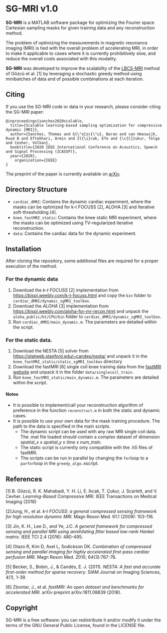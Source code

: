 
# SG-MRI v1.0
**SG-MRI** is a MATLAB software package for optimizing the Fourier space Cartesian sampling masks for given training data and any reconstruction method. 

The problem of optimizing the measurements in magnetic resonance imaging (MRI) is tied with the overall problem of accelerating MRI, in order to make it applicable to cases where it is currently prohibitively slow, and reduce the overall costs associated with this modality. 

**SG-MRI** was developed to improve the scalability of the [LBCS-MRI](https://www.epfl.ch/labs/lions/technology/lb-csmri-2/) method of 
Gözcü et al. [1] by leveraging a stochastic greedy method using minibatches 
of data and of possible combinations at each iteration.  

## Citing

If you use the SG-MRI code or data in your research, please consider citing the SG-MRI paper:
```
@inproceedings{sanchez2020scalable,
  title={Scalable learning-based sampling optimization for compressive dynamic {MRI}},
  author={Sanchez, Thomas and G{\"o}zc{\"u}, Baran and van Heeswijk, Ruud B and Eftekhari, Armin and Il{\i}cak, Efe and {\c{C}}ukur, Tolga and Cevher, Volkan},
  booktitle={2020 IEEE International Conference on Acoustics, Speech and Signal Processing (ICASSP)},
  year={2020},
    organization={IEEE}
}
```

The preprint of the paper is currently available on [arXiv](https://arxiv.org/pdf/1902.00386.pdf).

## Directory Structure

-   `cardiac_dMRI`: Contains the dynamic cardiac experiment, where the masks can be optimized for k-t FOCUSS [2], ALOHA [3] and Iterative soft-thresholding [4]. 
- `knee_fastMRI_static`: Contains the knee static MRI experiment, where the masks can be optimized using TV-regularized iterative reconstruction.
-   `data`: Contains the cardiac data for the dynamic experiment. 
 
## Installation 

After cloning the repository, some additional files are required for a proper execution of the method.

### For the dynamic data
1. Download the *k-t FOCUSS* [2] implementation from 
https://bispl.weebly.com/k-t-focuss.html
and copy the `bin` folder to  `cardiac_dMRI/dynamic_sgMRI_toolbox`.
2. Download the *ALOHA* [3] implementation from
https://bispl.weebly.com/aloha-for-mr-recon.html
and unpack the ` aloha_public/kt/CPU/bin` folder to `cardiac_dMRI/dynamic_sgMRI_toolbox`.
3. Run `cardiac_dMRI/main_dynamic.m`. The parameters are detailed within the script. 

### For the static data.
1. Download the NESTA [5] solver from 
https://statweb.stanford.edu/~candes/nesta/ 
and unpack it in the `knee_fastMRI_static/static_sgMRI_toolbox` directory 
2. Download the fastMRI [6] single coil knee training data from the [fastMRI website](https://fastmri.med.nyu.edu) and unpack it in the folder `data/singlecoil_train`.
3. Run `knee_fastMRI_static/main_dynamic.m`. The parameters are detailed within the script. 

#### Notes
- It is possible to implement/call your reconstruction algorithm of preference in the function `reconstruct.m` in both the static and dynamic cases.
- It is possible to use your own data for the mask training procedure. The path to the data is specified in the main scripts. 
	- The dynamic script can be used with any raw MRI single coil data. The .mat file loaded should contain a complex dataset of dimension *spatial_x* x *spatial_y* x *time* x *num_train*.
	- The static script is currently only compatible with the .h5 files of fastMRI.
	- The scripts can be run in parallel by changing the `for`loop to a `parfor`loop in the `greedy_algo.m`script.


## References
[1] B. Gözcü, R. K. Mahabadi, Y. H. Li, E. Ilıcak,  T. Çukur, J. Scarlett, 
and V. Cevher. *Learning-Based Compressive MRI.* IEEE Transactions on Medical Imaging (2018)

[2]Jung, H., et al. *k‐t FOCUSS: a general compressed sensing framework for high resolution dynamic MRI.*
Magn Reson Med. 61.1 (2009): 103-116.

[3] Jin, K. H., Lee D., and Ye, J.C. *A general framework for compressed sensing and parallel MRI using annihilating filter based low-rank Hankel matrix.*
 IEEE TCI 2.4 (2016): 480-495.
 
 [4] Otazo R, Kim D, Axel L, Sodickson DK. *Combination of compressed sensing and parallel imaging for highly accelerated first-pass cardiac perfusion MRI*. Magn Reson Med. 2010; 64(3):767-76.
 
[5] Becker, S., Bobin, J., & Candès, E. J. (2011). *NESTA: A fast and accurate first-order method for sparse recovery*. 
SIAM Journal on Imaging Sciences, 4(1), 1-39.

[6] Zbontar, J., et al. *fastMRI: An open dataset and benchmarks for accelerated MRI.* arXiv preprint arXiv:1811.08839 (2018).
 
## Copyright
SG-MRI is a free software: you can redistribute it and/or modify
it under the terms of the GNU General Public License, found in the LICENSE file.
